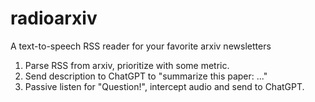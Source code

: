 # radioarxiv
A text-to-speech RSS reader for your favorite arxiv newsletters

1. Parse RSS from arxiv, prioritize with some metric.
1. Send description to ChatGPT to "summarize this paper: ..."
1. Passive listen for "Question!", intercept audio and send to ChatGPT.
